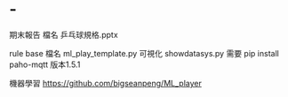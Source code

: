 # -
期末報告 檔名 乒乓球規格.pptx

rule base 檔名 ml_play_template.py
可視化 showdatasys.py 
需要 pip install paho-mqtt    版本1.5.1

機器學習  https://github.com/bigseanpeng/ML_player

